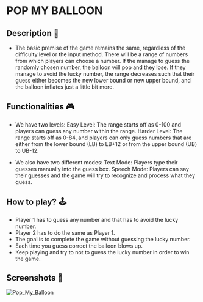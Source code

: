 # POP MY BALLOON

## **Description 📃**

- The basic premise of the game remains the same, regardless of the difficulty level or the input method. There will be a range of numbers from which players can choose a number. If the manage to guess the randomly chosen number, the balloon will pop and they lose. If they manage to avoid the lucky number, the range decreases such that their guess either becomes the new lower bound or new upper bound, and the balloon inflates just a little bit more.

## **Functionalities 🎮**

- We have two levels:
Easy Level: The range starts off as 0-100 and players can guess any number within the range.
Harder Level: The range starts off as 0-84, and players can only guess numbers that are either from the lower bound (LB) to LB+12 or from the upper bound (UB) to UB-12.

- We also have two different modes:
Text Mode: Players type their guesses manually into the guess box.
Speech Mode: Players can say their guesses and the game will try to recognize and process what they guess.

## **How to play? 🕹️**

- Player 1 has to guess any number and that has to avoid the lucky number.
- Player 2 has to do the same as Player 1.
- The goal is to complete the game without guessing the lucky number.
- Each time you guess correct the balloon blows up.
- Keep playing and try to not to guess the lucky number in order to win the game. 

## **Screenshots 📸**

![Pop_My_Balloon](https://github.com/Nayanika1402/Pop-My-Balloon/assets/132455412/0bbc637a-9bd5-4667-ad34-525644fba105)




